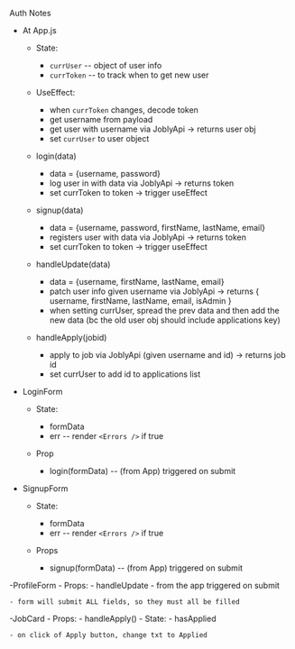 Auth Notes

- At App.js
    - State:
        - `currUser` -- object of user info
        - `currToken` -- to track when to get new user

    - UseEffect:
        - when `currToken` changes, decode token
        - get username from payload
        - get user with username via JoblyApi -> returns user obj
        - set `currUser` to user object

    - login(data)
        - data = {username, password}
        - log user in with data via JoblyApi -> returns token
        - set currToken to token -> trigger useEffect

    - signup(data)
        - data = {username, password, firstName, lastName, email}
        - registers user with data via JoblyApi -> returns token
        - set currToken to token -> trigger useEffect

    - handleUpdate(data)
        - data = {username, firstName, lastName, email}
        - patch user info given username via JoblyApi -> returns { username, firstName, lastName, email, isAdmin }
        - when setting currUser, spread the prev data and then add the new data (bc the old user obj should include applications key)

    - handleApply(jobid)
        - apply to job via JoblyApi (given username and id) -> returns job id
        - set currUser to add id to applications list

- LoginForm
    - State:
        - formData
        - err -- render `<Errors />` if true

    - Prop
        - login(formData) -- (from App) triggered on submit

- SignupForm
    - State:
        - formData
        - err -- render `<Errors />` if true

    - Props
        - signup(formData) -- (from App) triggered on submit

-ProfileForm
    - Props:
        - handleUpdate - from the app triggered on submit

    - form will submit ALL fields, so they must all be filled

-JobCard
    - Props:
        - handleApply()
    - State:
        - hasApplied

    - on click of Apply button, change txt to Applied
